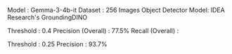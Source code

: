 Model : Gemma-3-4b-it
Dataset : 256 Images
Object Detector Model: IDEA Research's GroundingDINO 

Threshold : 0.4 
Precision (Overall) : 77.5%
Recall (Overall) :

Threshold : 0.25
Precision : 93.7%